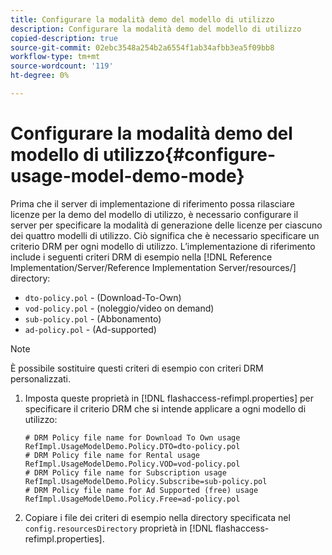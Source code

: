 ```yaml
---
title: Configurare la modalità demo del modello di utilizzo
description: Configurare la modalità demo del modello di utilizzo
copied-description: true
source-git-commit: 02ebc3548a254b2a6554f1ab34afbb3ea5f09bb8
workflow-type: tm+mt
source-wordcount: '119'
ht-degree: 0%

---
```


# Configurare la modalità demo del modello di utilizzo{#configure-usage-model-demo-mode}

Prima che il server di implementazione di riferimento possa rilasciare licenze per la demo del modello di utilizzo, è necessario configurare il server per specificare la modalità di generazione delle licenze per ciascuno dei quattro modelli di utilizzo. Ciò significa che è necessario specificare un criterio DRM per ogni modello di utilizzo. L’implementazione di riferimento include i seguenti criteri DRM di esempio nella [!DNL Reference Implementation/Server/Reference Implementation Server/resources/] directory:

* `dto-policy.pol` - (Download-To-Own)
* `vod-policy.pol` - (noleggio/video on demand)
* `sub-policy.pol` - (Abbonamento)
* `ad-policy.pol` - (Ad-supported)

>[!NOTE]
>
>È possibile sostituire questi criteri di esempio con criteri DRM personalizzati.

1. Imposta queste proprietà in [!DNL flashaccess-refimpl.properties] per specificare il criterio DRM che si intende applicare a ogni modello di utilizzo:

   ```
   # DRM Policy file name for Download To Own usage 
   RefImpl.UsageModelDemo.Policy.DTO=dto-policy.pol 
   # DRM Policy file name for Rental usage 
   RefImpl.UsageModelDemo.Policy.VOD=vod-policy.pol 
   # DRM Policy file name for Subscription usage 
   RefImpl.UsageModelDemo.Policy.Subscribe=sub-policy.pol 
   # DRM Policy file name for Ad Supported (free) usage 
   RefImpl.UsageModelDemo.Policy.Free=ad-policy.pol
   ```

1. Copiare i file dei criteri di esempio nella directory specificata nel `config.resourcesDirectory` proprietà in [!DNL flashaccess-refimpl.properties].
